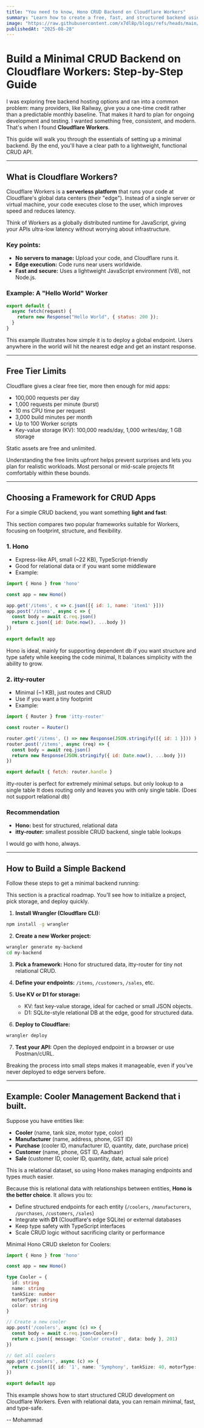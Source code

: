 ```yaml
---
title: "You need to know, Hono CRUD Backend on Cloudflare Workers"
summary: "Learn how to create a free, fast, and structured backend using Cloudflare Workers and Hono for relational data."
image: "https://raw.githubusercontent.com/x7dl8p/blogs/refs/heads/main/images/honoInCloudFlareWorker.png"
publishedAt: "2025-08-28"
---
```


# Build a Minimal CRUD Backend on Cloudflare Workers: Step-by-Step Guide

I was exploring free backend hosting options and ran into a common problem: many providers, like Railway, give you a one-time credit rather than a predictable monthly baseline. That makes it hard to plan for ongoing development and testing. I wanted something free, consistent, and modern. That's when I found **Cloudflare Workers**.

This guide will walk you through the essentials of setting up a minimal backend. By the end, you'll have a clear path to a lightweight, functional CRUD API.

---

## What is Cloudflare Workers?

Cloudflare Workers is a **serverless platform** that runs your code at Cloudflare's global data centers (their "edge"). Instead of a single server or virtual machine, your code executes close to the user, which improves speed and reduces latency.

Think of Workers as a globally distributed runtime for JavaScript, giving your APIs ultra-low latency without worrying about infrastructure.

### Key points:

* **No servers to manage:** Upload your code, and Cloudflare runs it.
* **Edge execution:** Code runs near users worldwide.
* **Fast and secure:** Uses a lightweight JavaScript environment (V8), not Node.js.

### Example: A "Hello World" Worker

```javascript
export default {
  async fetch(request) {
    return new Response("Hello World", { status: 200 });
  }
}
```

This example illustrates how simple it is to deploy a global endpoint. Users anywhere in the world will hit the nearest edge and get an instant response.

---

## Free Tier Limits

Cloudflare gives a clear free tier, more then enough for mid apps:

* 100,000 requests per day
* 1,000 requests per minute (burst)
* 10 ms CPU time per request
* 3,000 build minutes per month
* Up to 100 Worker scripts
* Key-value storage (KV): 100,000 reads/day, 1,000 writes/day, 1 GB storage

Static assets are free and unlimited.

Understanding the free limits upfront helps prevent surprises and lets you plan for realistic workloads. Most personal or mid-scale projects fit comfortably within these bounds.

---

## Choosing a Framework for CRUD Apps

For a simple CRUD backend, you want something **light and fast**:

This section compares two popular frameworks suitable for Workers, focusing on footprint, structure, and flexibility.

### 1. Hono

* Express-like API, small (\~22 KB), TypeScript-friendly
* Good for relational data or if you want some middleware
* Example:

```javascript
import { Hono } from 'hono'

const app = new Hono()

app.get('/items', c => c.json([{ id: 1, name: 'item1' }]))
app.post('/items', async c => {
  const body = await c.req.json()
  return c.json({ id: Date.now(), ...body })
})

export default app
```

Hono is ideal, mainly for supporting dependent db if you want structure and type safety while keeping the code minimal, It balances simplicity with the ability to grow.

### 2. itty-router

* Minimal (\~1 KB), just routes and CRUD
* Use if you want a tiny footprint
* Example:

```javascript
import { Router } from 'itty-router'

const router = Router()

router.get('/items', () => new Response(JSON.stringify([{ id: 1 }])) )
router.post('/items', async (req) => {
  const body = await req.json()
  return new Response(JSON.stringify({ id: Date.now(), ...body }))
})

export default { fetch: router.handle }
```

itty-router is perfect for extremely minimal setups. but only lookup to a single table It does routing only and leaves you with only single table. (Does not support relational db)

### Recommendation

* **Hono:** best for structured, relational data
* **itty-router:** smallest possible CRUD backend, single table lookups

I would go with hono, always.

---

## How to Build a Simple Backend

Follow these steps to get a minimal backend running:

This section is a practical roadmap. You’ll see how to initialize a project, pick storage, and deploy quickly.

1. **Install Wrangler (Cloudflare CLI):**

```bash
npm install -g wrangler
```

2. **Create a new Worker project:**

```bash
wrangler generate my-backend
cd my-backend
```

3. **Pick a framework:** Hono for structured data, itty-router for tiny not relational CRUD.

4. **Define your endpoints:** `/items`, `/customers`, `/sales`, etc.

5. **Use KV or D1 for storage:**

   * KV: fast key-value storage, ideal for cached or small JSON objects.
   * D1: SQLite-style relational DB at the edge, good for structured data.

6. **Deploy to Cloudflare:**

```bash
wrangler deploy
```

7. **Test your API:** Open the deployed endpoint in a browser or use Postman/cURL.

Breaking the process into small steps makes it manageable, even if you’ve never deployed to edge servers before.

---

## Example: Cooler Management Backend that i built.

Suppose you have entities like:

* **Cooler** (name, tank size, motor type, color)
* **Manufacturer** (name, address, phone, GST ID)
* **Purchase** (cooler ID, manufacturer ID, quantity, date, purchase price)
* **Customer** (name, phone, GST ID, Aadhaar)
* **Sale** (customer ID, cooler ID, quantity, date, actual sale price)

This is a relational dataset, so using Hono makes managing endpoints and types much easier.

Because this is relational data with relationships between entities, **Hono is the better choice**. It allows you to:

* Define structured endpoints for each entity (`/coolers`, `/manufacturers`, `/purchases`, `/customers`, `/sales`)
* Integrate with **D1** (Cloudflare's edge SQLite) or external databases
* Keep type safety with TypeScript interfaces
* Scale CRUD logic without sacrificing clarity or performance

Minimal Hono CRUD skeleton for Coolers:

```typescript
import { Hono } from 'hono'

const app = new Hono()

type Cooler = {
  id: string
  name: string
  tankSize: number
  motorType: string
  color: string
}

// Create a new cooler
app.post('/coolers', async (c) => {
  const body = await c.req.json<Cooler>()
  return c.json({ message: 'Cooler created', data: body }, 201)
})

// Get all coolers
app.get('/coolers', async (c) => {
  return c.json([{ id: '1', name: 'Symphony', tankSize: 40, motorType: 'BLDC', color: 'White' }])
})

export default app
```

This example shows how to start structured CRUD development on Cloudflare Workers. Even with relational data, you can remain minimal, fast, and type-safe.

-- Mohammad
